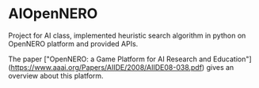 # AIOpenNERO
Project for AI class, implemented heuristic search algorithm in python on OpenNERO platform and provided APIs.

The paper ["OpenNERO: a Game Platform for AI Research and Education"]
(https://www.aaai.org/Papers/AIIDE/2008/AIIDE08-038.pdf) gives an overview about this platform.
